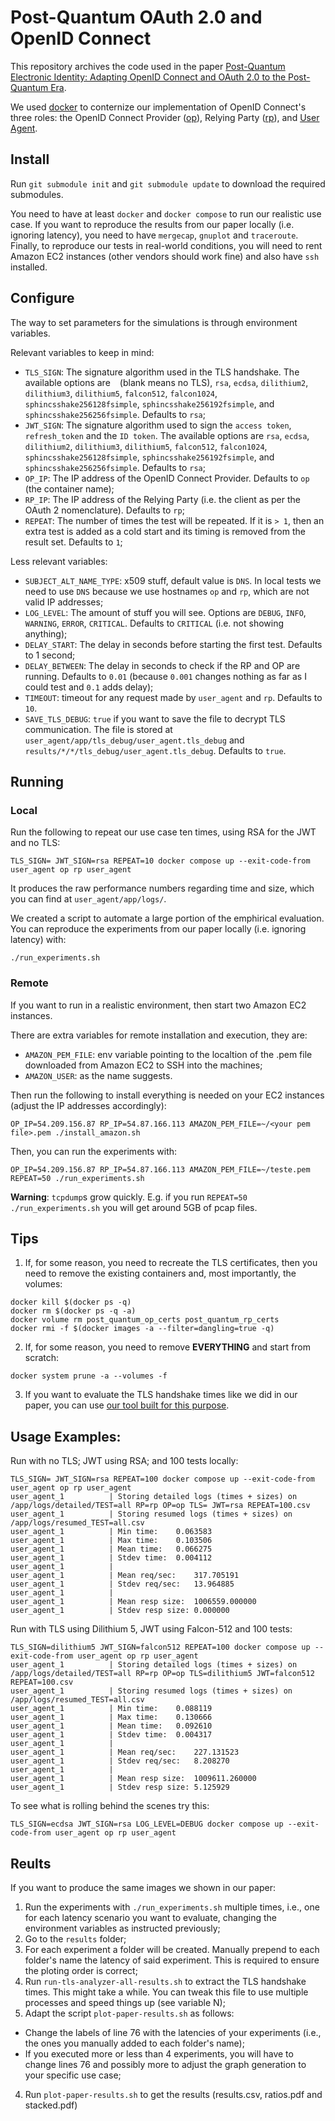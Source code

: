 # Post-Quantum OAuth 2.0 and OpenID Connect

This repository archives the code used in the paper [Post-Quantum Electronic Identity: Adapting OpenID Connect and OAuth 2.0 to the Post-Quantum Era](https://link.springer.com/chapter/10.1007/978-3-031-20974-1_20).

We used [docker](https://www.docker.com/) to conternize our implementation of OpenID Connect's three roles: the OpenID Connect Provider ([op](op)), Relying Party ([rp](rp)), and [User Agent](user_agent).

## Install

Run `git submodule init` and `git submodule update` to download the required submodules.

You need to have at least `docker` and `docker compose` to run our realistic use case. If you want to reproduce the results from our paper locally (i.e. ignoring latency), you need to have `mergecap`, `gnuplot` and `traceroute`. Finally, to reproduce our tests in real-world conditions, you will need to rent Amazon EC2 instances (other vendors should work fine) and also have `ssh` installed.

## Configure

The way to set parameters for the simulations is through environment variables.

Relevant variables to keep in mind:

- `TLS_SIGN`: The signature algorithm used in the TLS handshake. The available options are ` ` (blank means no TLS), `rsa`, `ecdsa`, `dilithium2`, `dilithium3`, `dilithium5`, `falcon512`, `falcon1024`, `sphincsshake256128fsimple`, `sphincsshake256192fsimple`, and `sphincsshake256256fsimple`. Defaults to `rsa`;
- `JWT_SIGN`: The signature algorithm used to sign the `access token`, `refresh_token` and the `ID token`. The available options are `rsa`, `ecdsa`, `dilithium2`, `dilithium3`, `dilithium5`, `falcon512`, `falcon1024`, `sphincsshake256128fsimple`, `sphincsshake256192fsimple`, and `sphincsshake256256fsimple`. Defaults to `rsa`;
- `OP_IP`: The IP address of the OpenID Connect Provider. Defaults to `op` (the container name);
- `RP_IP`: The IP address of the Relying Party (i.e. the client as per the OAuth 2 nomenclature). Defaults to `rp`;
- `REPEAT`: The number of times the test will be repeated. If it is `> 1`, then an extra test is added as a cold start and its timing is removed from the result set. Defaults to `1`;

Less relevant variables:

- `SUBJECT_ALT_NAME_TYPE`: x509 stuff, default value is `DNS`. In local tests we need to use `DNS` because we use hostnames `op` and `rp`, which are not valid IP addresses;
- `LOG_LEVEL`: The amount of stuff you will see. Options are `DEBUG`, `INFO`, `WARNING`, `ERROR`, `CRITICAL`. Defaults to `CRITICAL` (i.e. not showing anything);
- `DELAY_START`: The delay in seconds before starting the first test. Defaults to 1 second;
- `DELAY_BETWEEN`: The delay in seconds to check if the RP and OP are running. Defaults to `0.01` (because `0.001` changes nothing as far as I could test and `0.1` adds delay);
- `TIMEOUT`: timeout for any request made by `user_agent` and `rp`. Defaults to `10`.
- `SAVE_TLS_DEBUG`: `true` if you want to save the file to decrypt TLS communication. The file is stored at `user_agent/app/tls_debug/user_agent.tls_debug` and `results/*/*/tls_debug/user_agent.tls_debug`. Defaults to `true`.

## Running

### Local

Run the following to repeat our use case ten times, using RSA for the JWT and no TLS:

```console
TLS_SIGN= JWT_SIGN=rsa REPEAT=10 docker compose up --exit-code-from user_agent op rp user_agent
```

It produces the raw performance numbers regarding time and size, which you can find at `user_agent/app/logs/`. 

We created a script to automate a large portion of the emphirical evaluation. You can reproduce the experiments from our paper locally (i.e. ignoring latency) with:

```console
./run_experiments.sh
```

### Remote

If you want to run in a realistic environment, then start two Amazon EC2 instances.

There are extra variables for remote installation and execution, they are:

- `AMAZON_PEM_FILE`: env variable pointing to the localtion of the .pem file downloaded from Amazon EC2 to SSH into the machines;
- `AMAZON_USER`: as the name suggests.

Then run the following to install everything is needed on your EC2 instances (adjust the IP addresses accordingly):

```console
OP_IP=54.209.156.87 RP_IP=54.87.166.113 AMAZON_PEM_FILE=~/<your pem file>.pem ./install_amazon.sh
```

Then, you can run the experiments with:

```console
OP_IP=54.209.156.87 RP_IP=54.87.166.113 AMAZON_PEM_FILE=~/teste.pem REPEAT=50 ./run_experiments.sh
```

**Warning**: `tcpdump`s grow quickly. E.g. if you run `REPEAT=50 ./run_experiments.sh` you will get around 5GB of pcap files.

## Tips

1. If, for some reason, you need to recreate the TLS certificates, then you need to remove the existing containers and, most importantly, the volumes:

```console
docker kill $(docker ps -q)
docker rm $(docker ps -q -a)
docker volume rm post_quantum_op_certs post_quantum_rp_certs
docker rmi -f $(docker images -a --filter=dangling=true -q)
```

2. If, for some reason, you need to remove **EVERYTHING** and start from scratch:

```console
docker system prune -a --volumes -f
```

3. If you want to evaluate the TLS handshake times like we did in our paper, you can use [our tool built for this purpose](https://sol.sbc.org.br/index.php/sbseg_estendido/article/view/21693/21517).

## Usage Examples:

Run with no TLS; JWT using RSA; and 100 tests locally:

```console
TLS_SIGN= JWT_SIGN=rsa REPEAT=100 docker compose up --exit-code-from user_agent op rp user_agent
user_agent_1          | Storing detailed logs (times + sizes) on /app/logs/detailed/TEST=all RP=rp OP=op TLS= JWT=rsa REPEAT=100.csv
user_agent_1          | Storing resumed logs (times + sizes) on /app/logs/resumed_TEST=all.csv
user_agent_1          | Min time:	 0.063583
user_agent_1          | Max time:	 0.103506
user_agent_1          | Mean time:	 0.066275
user_agent_1          | Stdev time:	 0.004112
user_agent_1          | 
user_agent_1          | Mean req/sec:	 317.705191
user_agent_1          | Stdev req/sec:	 13.964885
user_agent_1          | 
user_agent_1          | Mean resp size:	 1006559.000000
user_agent_1          | Stdev resp size: 0.000000
```

Run with TLS using Dilithium 5, JWT using Falcon-512 and 100 tests:
```console
TLS_SIGN=dilithium5 JWT_SIGN=falcon512 REPEAT=100 docker compose up --exit-code-from user_agent op rp user_agent
user_agent_1          | Storing detailed logs (times + sizes) on /app/logs/detailed/TEST=all RP=rp OP=op TLS=dilithium5 JWT=falcon512 REPEAT=100.csv
user_agent_1          | Storing resumed logs (times + sizes) on /app/logs/resumed_TEST=all.csv
user_agent_1          | Min time:	 0.088119
user_agent_1          | Max time:	 0.130666
user_agent_1          | Mean time:	 0.092610
user_agent_1          | Stdev time:	 0.004317
user_agent_1          | 
user_agent_1          | Mean req/sec:	 227.131523
user_agent_1          | Stdev req/sec:	 8.208270
user_agent_1          | 
user_agent_1          | Mean resp size:	 1009611.260000
user_agent_1          | Stdev resp size: 5.125929
```

To see what is rolling behind the scenes try this:
```console
TLS_SIGN=ecdsa JWT_SIGN=rsa LOG_LEVEL=DEBUG docker compose up --exit-code-from user_agent op rp user_agent
```

## Reults

If you want to produce the same images we shown in our paper:

1. Run the experiments with `./run_experiments.sh` multiple times, i.e., one for each latency scenario you want to evaluate, changing the environment variables as instructed previously;
2. Go to the `results` folder;
3. For each experiment a folder will be created. Manually prepend to each folder's name the latency of said experiment. This is required to ensure the ploting order is correct;
4. Run `run-tls-analyzer-all-results.sh` to extract the TLS handshake times. This might take a while. You can tweak this file to use multiple processes and speed things up (see variable N);
3. Adapt the script `plot-paper-results.sh` as follows:
- Change the labels of line 76 with the latencies of your experiments (i.e., the ones you manually added to each folder's name);
- If you executed more or less than 4 experiments, you will have to change lines 76 and possibly more to adjust the graph generation to your specific use case;
4. Run `plot-paper-results.sh` to get the results (results.csv, ratios.pdf and stacked.pdf)